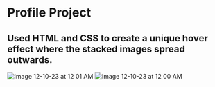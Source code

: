 # Profile Project

## Used HTML and CSS to create a unique hover effect where the stacked images spread outwards.


![Image 12-10-23 at 12 01 AM](https://github.com/Mayank-Patel1015/WebFundProject/assets/141281241/d3aeb958-7bec-4dd5-b992-fb84c017000d)
![Image 12-10-23 at 12 00 AM](https://github.com/Mayank-Patel1015/WebFundProject/assets/141281241/86493fa1-714b-46d8-a9f5-edbaf8a7b9a9)
